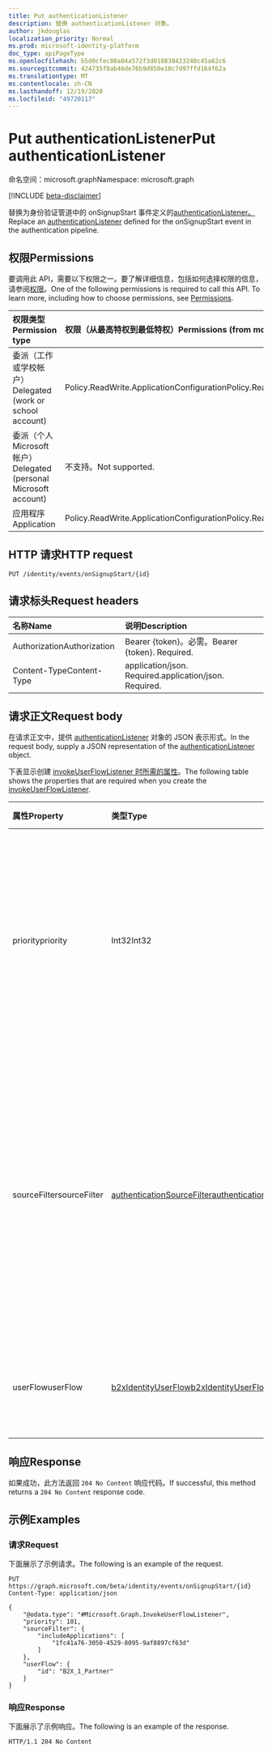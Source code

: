 ```yaml
---
title: Put authenticationListener
description: 替换 authenticationListener 对象。
author: jkdouglas
localization_priority: Normal
ms.prod: microsoft-identity-platform
doc_type: apiPageType
ms.openlocfilehash: b5d0cfec80a04a572f3d010830423240c45a62c6
ms.sourcegitcommit: 424735f8ab46de76b9d850e10c7d97ffd164f62a
ms.translationtype: MT
ms.contentlocale: zh-CN
ms.lasthandoff: 12/19/2020
ms.locfileid: "49720117"
---
```

# <a name="put-authenticationlistener"></a><span data-ttu-id="7326a-103">Put authenticationListener</span><span class="sxs-lookup"><span data-stu-id="7326a-103">Put authenticationListener</span></span>

<span data-ttu-id="7326a-104">命名空间：microsoft.graph</span><span class="sxs-lookup"><span data-stu-id="7326a-104">Namespace: microsoft.graph</span></span>

[!INCLUDE [beta-disclaimer](../../includes/beta-disclaimer.md)]

<span data-ttu-id="7326a-105">替换为身份验证管道中的 onSignupStart 事件定义的[authenticationListener。](../resources/authenticationlistener.md)</span><span class="sxs-lookup"><span data-stu-id="7326a-105">Replace an [authenticationListener](../resources/authenticationlistener.md) defined for the onSignupStart event in the authentication pipeline.</span></span>

## <a name="permissions"></a><span data-ttu-id="7326a-106">权限</span><span class="sxs-lookup"><span data-stu-id="7326a-106">Permissions</span></span>

<span data-ttu-id="7326a-p101">要调用此 API，需要以下权限之一。要了解详细信息，包括如何选择权限的信息，请参阅[权限](/graph/permissions-reference)。</span><span class="sxs-lookup"><span data-stu-id="7326a-p101">One of the following permissions is required to call this API. To learn more, including how to choose permissions, see [Permissions](/graph/permissions-reference).</span></span>

|<span data-ttu-id="7326a-109">权限类型</span><span class="sxs-lookup"><span data-stu-id="7326a-109">Permission type</span></span>|<span data-ttu-id="7326a-110">权限（从最高特权到最低特权）</span><span class="sxs-lookup"><span data-stu-id="7326a-110">Permissions (from most to least privileged)</span></span>|
|:---|:---|
|<span data-ttu-id="7326a-111">委派（工作或学校帐户）</span><span class="sxs-lookup"><span data-stu-id="7326a-111">Delegated (work or school account)</span></span>|<span data-ttu-id="7326a-112">Policy.ReadWrite.ApplicationConfiguration</span><span class="sxs-lookup"><span data-stu-id="7326a-112">Policy.ReadWrite.ApplicationConfiguration</span></span>|
|<span data-ttu-id="7326a-113">委派（个人 Microsoft 帐户）</span><span class="sxs-lookup"><span data-stu-id="7326a-113">Delegated (personal Microsoft account)</span></span>|<span data-ttu-id="7326a-114">不支持。</span><span class="sxs-lookup"><span data-stu-id="7326a-114">Not supported.</span></span>|
|<span data-ttu-id="7326a-115">应用程序</span><span class="sxs-lookup"><span data-stu-id="7326a-115">Application</span></span>|<span data-ttu-id="7326a-116">Policy.ReadWrite.ApplicationConfiguration</span><span class="sxs-lookup"><span data-stu-id="7326a-116">Policy.ReadWrite.ApplicationConfiguration</span></span>|

## <a name="http-request"></a><span data-ttu-id="7326a-117">HTTP 请求</span><span class="sxs-lookup"><span data-stu-id="7326a-117">HTTP request</span></span>

<!-- {
  "blockType": "ignored"
}
-->

``` http
PUT /identity/events/onSignupStart/{id}
```

## <a name="request-headers"></a><span data-ttu-id="7326a-118">请求标头</span><span class="sxs-lookup"><span data-stu-id="7326a-118">Request headers</span></span>

|<span data-ttu-id="7326a-119">名称</span><span class="sxs-lookup"><span data-stu-id="7326a-119">Name</span></span>|<span data-ttu-id="7326a-120">说明</span><span class="sxs-lookup"><span data-stu-id="7326a-120">Description</span></span>|
|:---|:---|
|<span data-ttu-id="7326a-121">Authorization</span><span class="sxs-lookup"><span data-stu-id="7326a-121">Authorization</span></span>|<span data-ttu-id="7326a-p102">Bearer {token}。必需。</span><span class="sxs-lookup"><span data-stu-id="7326a-p102">Bearer {token}. Required.</span></span>|
|<span data-ttu-id="7326a-124">Content-Type</span><span class="sxs-lookup"><span data-stu-id="7326a-124">Content-Type</span></span>|<span data-ttu-id="7326a-p103">application/json. Required.</span><span class="sxs-lookup"><span data-stu-id="7326a-p103">application/json. Required.</span></span>|

## <a name="request-body"></a><span data-ttu-id="7326a-127">请求正文</span><span class="sxs-lookup"><span data-stu-id="7326a-127">Request body</span></span>

<span data-ttu-id="7326a-128">在请求正文中，提供 [authenticationListener](../resources/authenticationlistener.md) 对象的 JSON 表示形式。</span><span class="sxs-lookup"><span data-stu-id="7326a-128">In the request body, supply a JSON representation of the [authenticationListener](../resources/authenticationlistener.md) object.</span></span>

<span data-ttu-id="7326a-129">下表显示创建 [invokeUserFlowListener 时所需的属性](../resources/invokeuserflowlistener.md)。</span><span class="sxs-lookup"><span data-stu-id="7326a-129">The following table shows the properties that are required when you create the [invokeUserFlowListener](../resources/invokeuserflowlistener.md).</span></span>

|<span data-ttu-id="7326a-130">属性</span><span class="sxs-lookup"><span data-stu-id="7326a-130">Property</span></span>|<span data-ttu-id="7326a-131">类型</span><span class="sxs-lookup"><span data-stu-id="7326a-131">Type</span></span>|<span data-ttu-id="7326a-132">说明</span><span class="sxs-lookup"><span data-stu-id="7326a-132">Description</span></span>|
|:---|:---|:---|
|<span data-ttu-id="7326a-133">priority</span><span class="sxs-lookup"><span data-stu-id="7326a-133">priority</span></span>|<span data-ttu-id="7326a-134">Int32</span><span class="sxs-lookup"><span data-stu-id="7326a-134">Int32</span></span>|<span data-ttu-id="7326a-135">侦听器的优先级。</span><span class="sxs-lookup"><span data-stu-id="7326a-135">The priority of the listener.</span></span> <span data-ttu-id="7326a-136">确定事件具有多个侦听器时的评估顺序。</span><span class="sxs-lookup"><span data-stu-id="7326a-136">Determines the order of evaluation when an event has multiple listeners.</span></span> <span data-ttu-id="7326a-137">优先级从低到高计算。</span><span class="sxs-lookup"><span data-stu-id="7326a-137">The priority is evaluated from low to high.</span></span>|
|<span data-ttu-id="7326a-138">sourceFilter</span><span class="sxs-lookup"><span data-stu-id="7326a-138">sourceFilter</span></span>|[<span data-ttu-id="7326a-139">authenticationSourceFilter</span><span class="sxs-lookup"><span data-stu-id="7326a-139">authenticationSourceFilter</span></span>](../resources/authenticationsourcefilter.md)|<span data-ttu-id="7326a-140">基于用于确定是否评估侦听器的身份验证源进行筛选。</span><span class="sxs-lookup"><span data-stu-id="7326a-140">Filter based on the source of the authentication that is used to determine whether the listener is evaluated.</span></span> <span data-ttu-id="7326a-141">当前仅限于基于用户进行身份验证的应用程序的评估。</span><span class="sxs-lookup"><span data-stu-id="7326a-141">This is currently limited to evaluations based on application the user is authenticating to.</span></span>|
|<span data-ttu-id="7326a-142">userFlow</span><span class="sxs-lookup"><span data-stu-id="7326a-142">userFlow</span></span>|[<span data-ttu-id="7326a-143">b2xIdentityUserFlow</span><span class="sxs-lookup"><span data-stu-id="7326a-143">b2xIdentityUserFlow</span></span>](../resources/b2xidentityuserflow.md)|<span data-ttu-id="7326a-144">对此操作中调用的用户流对象的引用。</span><span class="sxs-lookup"><span data-stu-id="7326a-144">The reference to the user flow object that is invoked in this action.</span></span>|

## <a name="response"></a><span data-ttu-id="7326a-145">响应</span><span class="sxs-lookup"><span data-stu-id="7326a-145">Response</span></span>

<span data-ttu-id="7326a-146">如果成功，此方法返回 `204 No Content` 响应代码。</span><span class="sxs-lookup"><span data-stu-id="7326a-146">If successful, this method returns a `204 No Content` response code.</span></span>

## <a name="examples"></a><span data-ttu-id="7326a-147">示例</span><span class="sxs-lookup"><span data-stu-id="7326a-147">Examples</span></span>

### <a name="request"></a><span data-ttu-id="7326a-148">请求</span><span class="sxs-lookup"><span data-stu-id="7326a-148">Request</span></span>

<span data-ttu-id="7326a-149">下面展示了示例请求。</span><span class="sxs-lookup"><span data-stu-id="7326a-149">The following is an example of the request.</span></span>

<!-- {
  "blockType": "request",
  "name": "put_authenticationlistener_from_"
}
-->

``` http
PUT https://graph.microsoft.com/beta/identity/events/onSignupStart/{id}
Content-Type: application/json

{
    "@odata.type": "#Microsoft.Graph.InvokeUserFlowListener",
    "priority": 101,
    "sourceFilter": {
        "includeApplications": [
            "1fc41a76-3050-4529-8095-9af8897cf63d"
        ]
    },
    "userFlow": {
        "id": "B2X_1_Partner"
    }
}
```

### <a name="response"></a><span data-ttu-id="7326a-150">响应</span><span class="sxs-lookup"><span data-stu-id="7326a-150">Response</span></span>

<span data-ttu-id="7326a-151">下面展示了示例响应。</span><span class="sxs-lookup"><span data-stu-id="7326a-151">The following is an example of the response.</span></span>

<!-- {
  "blockType": "response",
  "truncated": true
}
-->

``` http
HTTP/1.1 204 No Content
```
